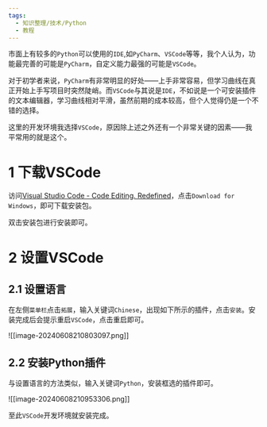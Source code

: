 ```yaml
---
tags:
  - 知识整理/技术/Python
  - 教程
---
```

市面上有较多的`Python`可以使用的`IDE`,如`PyCharm`、`VSCode`等等，我个人认为，功能最完善的可能是`PyCharm`，自定义能力最强的可能是`VSCode`。

对于初学者来说，`PyCharm`有非常明显的好处——上手非常容易，但学习曲线在真正开始上手写项目时突然陡峭。而`VSCode`与其说是`IDE`，不如说是一个可安装插件的文本编辑器，学习曲线相对平滑，虽然前期的成本较高，但个人觉得仍是一个不错的选择。

这里的开发环境我选择`VSCode`，原因除上述之外还有一个非常关键的因素——我平常用的就是这个。

# 1 下载VSCode

访问[Visual Studio Code - Code Editing. Redefined](https://code.visualstudio.com/)，点击`Download for Windows`，即可下载安装包。

双击安装包进行安装即可。

# 2 设置VSCode

## 2.1 设置语言

在左侧`菜单栏`点击`拓展`，输入关键词`Chinese`，出现如下所示的插件，点击`安装`。安装完成后会提示重启`VSCode`，点击重启即可。

![[image-20240608210803097.png]]

## 2.2 安装Python插件

与设置语言的方法类似，输入关键词`Python`，安装框选的插件即可。

![[image-20240608210953306.png]]

至此`VSCode`开发环境就安装完成。
